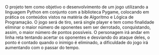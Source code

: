 O projeto tem como objetivo o desenvolvimento de um jogo utilizando a linguagem Python em conjunto com a biblioteca Pygame, colocando em prática os conteúdos vistos na matéria de Algoritmo e Lógica de Programação.
O jogo será de tiro, será single player e tem como finalidade eliminar o maior número de oponentes sem ser derrotado, conquistando, assim, o maior número de pontos possíveis. O personagem irá andar em linha reta tentando acertar os oponentes e desviando do ataque deles, o ponto é contado quando o inimigo é eliminado, a dificuldade do jogo irá aumentando com o passar do tempo.
